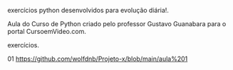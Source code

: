 exercícios python desenvolvidos para evolução  diária!.


Aula do Curso de Python criado pelo professor Gustavo Guanabara para o portal CursoemVideo.com.


exercícios.

01 https://github.com/wolfdnb/Projeto-x/blob/main/aula%201